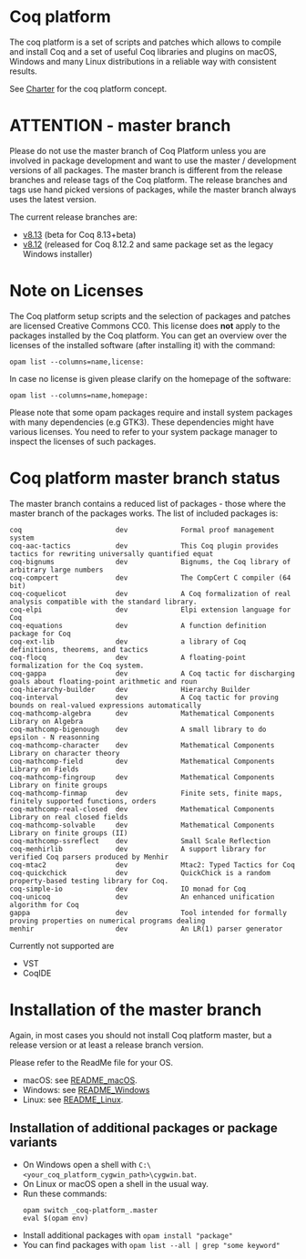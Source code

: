 # Coq platform

The coq platform is a set of scripts and patches which allows to compile and install Coq and
a set of useful Coq libraries and plugins on macOS, Windows and many Linux distributions in a
reliable way with consistent results.

See [Charter](charter.md) for the coq platform concept.

# **ATTENTION - master branch**

Please do not use the master branch of Coq Platform unless you are involved in package development and want to use the master / development versions of all packages. The master branch is different from the release branches and release tags of the Coq platform. The release branches and tags use hand picked versions of packages, while the master branch always uses the latest version.

The current release branches are:
- [v8.13](https://github.com/coq/platform/tree/v8.13) (beta for Coq 8.13+beta)
- [v8.12](https://github.com/coq/platform/tree/v8.12) (released for Coq 8.12.2 and same package set as the legacy Windows installer)

# Note on Licenses

The Coq platform setup scripts and the selection of packages and patches are licensed Creative Commons CC0.
This license does **not** apply to the packages installed by the Coq platform.
You can get an overview over the licenses of the installed software (after installing it)
with the command:
```
opam list --columns=name,license:
```
In case no license is given please clarify on the homepage of the software:
```
opam list --columns=name,homepage:
```
Please note that some opam packages require and install system packages with many dependencies (e.g GTK3).
These dependencies might have various licenses. You need to refer to your system package manager to
inspect the licenses of such packages.

# Coq platform master branch status

The master branch contains a reduced list of packages - those where the master branch of the packages works.
The list of included packages is:
```
coq                       dev             Formal proof management system
coq-aac-tactics           dev             This Coq plugin provides tactics for rewriting universally quantified equat
coq-bignums               dev             Bignums, the Coq library of arbitrary large numbers
coq-compcert              dev             The CompCert C compiler (64 bit)
coq-coquelicot            dev             A Coq formalization of real analysis compatible with the standard library.
coq-elpi                  dev             Elpi extension language for Coq
coq-equations             dev             A function definition package for Coq
coq-ext-lib               dev             a library of Coq definitions, theorems, and tactics
coq-flocq                 dev             A floating-point formalization for the Coq system.
coq-gappa                 dev             A Coq tactic for discharging goals about floating-point arithmetic and roun
coq-hierarchy-builder     dev             Hierarchy Builder
coq-interval              dev             A Coq tactic for proving bounds on real-valued expressions automatically
coq-mathcomp-algebra      dev             Mathematical Components Library on Algebra
coq-mathcomp-bigenough    dev             A small library to do epsilon - N reasonning
coq-mathcomp-character    dev             Mathematical Components Library on character theory
coq-mathcomp-field        dev             Mathematical Components Library on Fields
coq-mathcomp-fingroup     dev             Mathematical Components Library on finite groups
coq-mathcomp-finmap       dev             Finite sets, finite maps, finitely supported functions, orders
coq-mathcomp-real-closed  dev             Mathematical Components Library on real closed fields
coq-mathcomp-solvable     dev             Mathematical Components Library on finite groups (II)
coq-mathcomp-ssreflect    dev             Small Scale Reflection
coq-menhirlib             dev             A support library for verified Coq parsers produced by Menhir
coq-mtac2                 dev             Mtac2: Typed Tactics for Coq
coq-quickchick            dev             QuickChick is a random property-based testing library for Coq.
coq-simple-io             dev             IO monad for Coq
coq-unicoq                dev             An enhanced unification algorithm for Coq
gappa                     dev             Tool intended for formally proving properties on numerical programs dealing
menhir                    dev             An LR(1) parser generator
```
Currently not supported are
- VST
- CoqIDE

# Installation of the master branch

Again, in most cases you should not install Coq platform master, but a release version or at least a release branch version.

Please refer to the ReadMe file for your OS.

- macOS: see [README_macOS](README_macOS.md).
- Windows: see [README_Windows](README_Windows.md)
- Linux: see [README_Linux](README_Linux.md).

## Installation of additional packages or package variants

- On Windows open a shell with `C:\<your_coq_platform_cygwin_path>\cygwin.bat`.
- On Linux or macOS open a shell in the usual way.
- Run these commands:
    ```
    opam switch _coq-platform_.master
    eval $(opam env)
    ```
- Install additional packages with `opam install "package"`
- You can find packages with `opam list --all | grep "some keyword"`
